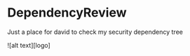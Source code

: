# DependencyReview
Just a place for david to check my security dependency tree

![alt text][logo]

[securityBadge]: https://david-dm.org/ZachMayer35/DependencyReview.png "Dependency Security Badge"
